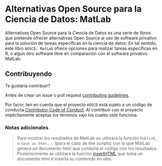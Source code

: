 # Alternativas Open Source para la Ciencia de Datos: MatLab

Alternativas Open Source para la Ciencia de Datos es una serie de libros que pretende ofrecer alternativas Open Source al uso de software privativo para la solución de tareas específicas en la ciencia de datos. En tal sentido, este libro `AOSCD: MatLab` ofrece opciones para realizar tareas específicas en R, o algun otro software libre en comparación con el software privativo MatLab.

## Contribuyendo

Te gustaría contribuir?

Antes de crear un issue o pull request [contributing guidelines](https://github.com/AOSCD/AOSCD/blob/main/.github/CONTRIBUTING.md).

Por facor, ten en cuenta que el proyecto `AOSCD` está sujeto a un código de conducta [Contributor Code of Conduct](CODE_OF_CONDUCT.md). Al contribuir con el proyecto implicitamente aceptas los términos vajo los cuales este funciona.

### Notas adicionales

> Para mostrar los resultados de MatLab se utilizará la función `Publish`, o `Save as html...` (para el caso de live scripts) con lo que MatLab genera un documento html que combina el código con los resultados. Posteriormente se utilizará la función [insertHTML](https://drdsdaniel.github.io/Dmisc/reference/insertHTML.html) que toma un documento html e inserta su contenido en otro.

<!--
Para poder trabajar con el formato bs4_book:
https://stackoverflow.com/questions/64778429/how-can-i-use-the-new-bs4-theme-in-bookdown
-->

